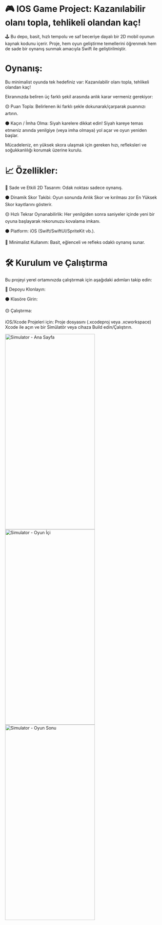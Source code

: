 # 🎮 IOS Game Project: Kazanılabilir olanı topla, tehlikeli olandan kaç!
🕹️ Bu depo, basit, hızlı tempolu ve saf beceriye dayalı bir 2D mobil oyunun kaynak kodunu içerir. Proje, hem oyun geliştirme temellerini öğrenmek hem de sade bir oynanış sunmak amacıyla Swift ile geliştirilmiştir.

# Oynanış:

Bu minimalist oyunda tek hedefiniz var: Kazanılabilir olanı topla, tehlikeli olandan kaç!

Ekranınızda beliren üç farklı şekil arasında anlık karar vermeniz gerekiyor:

🟡 Puan Topla: Belirlenen iki farklı şekle dokunarak/çarparak puanınızı artırın.

⚫ Kaçın / İmha Olma: Siyah karelere dikkat edin! Siyah kareye temas etmeniz anında yenilgiye (veya imha olmaya) yol açar ve oyun yeniden başlar.

Mücadeleniz, en yüksek skora ulaşmak için gereken hızı, refleksleri ve soğukkanlılığı korumak üzerine kurulu.

# 📈 Özellikler:


🔴 Sade ve Etkili 2D Tasarım: Odak noktası sadece oynanış.

⚫ Dinamik Skor Takibi: Oyun sonunda Anlık Skor ve kırılması zor En Yüksek Skor kayıtlarını gösterir.

🟡 Hızlı Tekrar Oynanabilirlik: Her yenilgiden sonra saniyeler içinde yeni bir oyuna başlayarak rekorunuzu kovalama imkanı.

⚫ Platform: iOS (Swift/SwiftUI/SpriteKit vb.).

🔴 Minimalist Kullanım: Basit, eğlenceli ve refleks odaklı oynanış sunar.

# 🛠️ Kurulum ve Çalıştırma
Bu projeyi yerel ortamınızda çalıştırmak için aşağıdaki adımları takip edin:

🔴 Depoyu Klonlayın:

⚫ Klasöre Girin:

🟡 Çalıştırma:

iOS/Xcode Projeleri için: Proje dosyasını (.xcodeproj veya .xcworkspace) Xcode ile açın ve bir Simülatör veya cihaza Build edin/Çalıştırın.

<img width="294" height="640" alt="Simulator - Ana Sayfa" src="https://github.com/user-attachments/assets/ca9ec033-98a1-4e9f-95c2-b74221e4d527" />
<img width="294" height="640" alt="Simulator - Oyun İçi" src="https://github.com/user-attachments/assets/ed6c15c3-8fd4-4afb-b200-0fa35c7665cc" />
<img width="294" height="640" alt="Simulator - Oyun Sonu" src="https://github.com/user-attachments/assets/4ed60647-77be-4493-8dee-f5f43e37dd40" />

